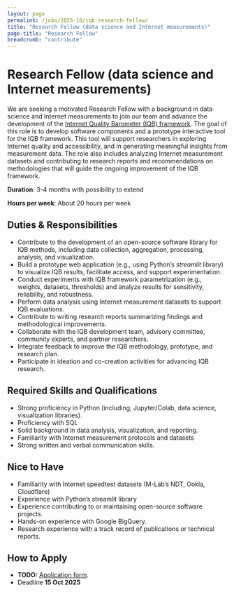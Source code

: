 ```yaml
---
layout: page
permalink: /jobs/2025-10/iqb-research-fellow/
title: "Research Fellow (data science and Internet measurements)"
page-title: "Research Fellow"
breadcrumb: "contribute"
---
```


# Research Fellow (data science and Internet measurements)

We are seeking a motivated Research Fellow with a background in data science and Internet measurements to join our team and advance the development of the [Internet Quality Barometer (IQB) framework](https://www.measurementlab.net/blog/iqb/). The goal of this role is to develop software components and a prototype interactive tool for the IQB framework. This tool will support researchers in exploring Internet quality and accessibility, and in generating meaningful insights from measurement data. The role also includes analyzing Internet measurement datasets and contributing to research reports and recommendations on methodologies that will guide the ongoing improvement of the IQB framework.



**Duration**: 3-4 months with possibility to extend

**Hours per week**: About 20 hours per week


## Duties & Responsibilities

* Contribute to the development of an open-source software library for IQB methods, including data collection, aggregation, processing, analysis, and visualization.  
* Build a prototype web application (e.g., using Python’s *streamlit* library) to visualize IQB results, facilitate access, and support experimentation.  
* Conduct experiments with IQB framework parametrization (e.g., weights, datasets, thresholds) and analyze results for sensitivity, reliability, and robustness.  
* Perform data analysis using Internet measurement datasets to support IQB evaluations.  
* Contribute to writing research reports summarizing findings and methodological improvements.  
* Collaborate with the IQB development team, advisory committee, community experts, and partner researchers.  
* Integrate feedback to improve the IQB methodology, prototype, and research plan.  
* Participate in ideation and co-creation activities for advancing IQB research.



## Required Skills and Qualifications

* Strong proficiency in Python (including, Jupyter/Colab, data science, visualization libraries).  
* Proficiency with SQL  
* Solid background in data analysis, visualization, and reporting.  
* Familiarity with Internet measurement protocols and datasets  
* Strong written and verbal communication skills.

## Nice to Have

* Familiarity with Internet speedtest datasets (M-Lab’s NDT, Ookla, Cloudflare)  
* Experience with Python’s streamlit library   
* Experience contributing to or maintaining open-source software projects.  
* Hands-on experience with Google BigQuery.  
* Research experience with a track record of publications or technical reports.

## How to Apply

- **TODO:** [Application form](link). 
- Deadline **15 Oct 2025**
